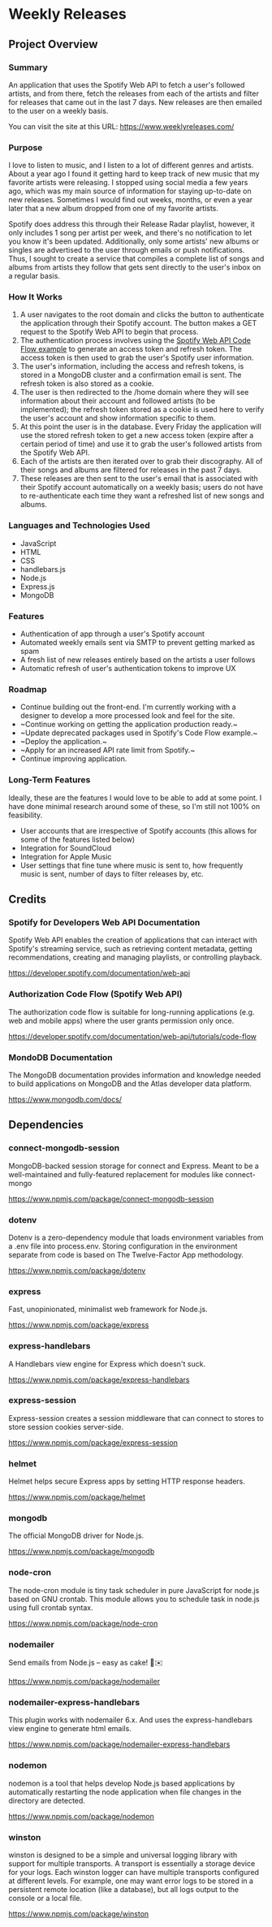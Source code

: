 # Weekly Releases

## Project Overview
### Summary
An application that uses the Spotify Web API to fetch a user's followed artists, and from there, fetch the releases from each of the artists and filter for releases that came out in the last 7 days. New releases are then emailed to the user on a weekly basis.

You can visit the site at this URL: https://www.weeklyreleases.com/

### Purpose
I love to listen to music, and I listen to a lot of different genres and artists. About a year ago I found it getting hard to keep track of new music that my favorite artists were releasing. I stopped using social media a few years ago, which was my main source of information for staying up-to-date on new releases. Sometimes I would find out weeks, months, or even a year later that a new album dropped from one of my favorite artists.

Spotify does address this through their Release Radar playlist, however, it only includes 1 song per artist per week, and there's no notification to let you know it's been updated. Additionally, only some artists' new albums or singles are advertised to the user through emails or push notifications. Thus, I sought to create a service that compiles a complete list of songs and albums from artists they follow that gets sent directly to the user's inbox on a regular basis.

### How It Works
1. A user navigates to the root domain and clicks the button to authenticate the application through their Spotify account. The button makes a GET request to the Spotify Web API to begin that process.
2. The authentication process involves using the [Spotify Web API Code Flow example](https://developer.spotify.com/documentation/web-api/tutorials/code-flow) to generate an access token and refresh token. The access token is then used to grab the user's Spotify user information.
3. The user's information, including the access and refresh tokens, is stored in a MongoDB cluster and a confirmation email is sent. The refresh token is also stored as a cookie.
4. The user is then redirected to the /home domain where they will see information about their account and followed artists (to be implemented); the refresh token stored as a cookie is used here to verify the user's account and show information specific to them.
5. At this point the user is in the database. Every Friday the application will use the stored refresh token to get a new access token (expire after a certain period of time) and use it to grab the user's followed artists from the Spotify Web API.
6. Each of the artists are then iterated over to grab their discography. All of their songs and albums are filtered for releases in the past 7 days.
7. These releases are then sent to the user's email that is associated with their Spotify account automatically on a weekly basis; users do not have to re-authenticate each time they want a refreshed list of new songs and albums.

### Languages and Technologies Used
- JavaScript
- HTML
- CSS
- handlebars.js
- Node.js
- Express.js
- MongoDB

### Features
- Authentication of app through a user's Spotify account
- Automated weekly emails sent via SMTP to prevent getting marked as spam
- A fresh list of new releases entirely based on the artists a user follows
- Automatic refresh of user's authentication tokens to improve UX

### Roadmap
- Continue building out the front-end. I'm currently working with a designer to develop a more processed look and feel for the site.
- ~Continue working on getting the application production ready.~
- ~Update deprecated packages used in Spotify's Code Flow example.~
- ~Deploy the application.~
- ~Apply for an increased API rate limit from Spotify.~
- Continue improving application.

### Long-Term Features
Ideally, these are the features I would love to be able to add at some point. I have done minimal research around some of these, so I'm still not 100% on feasibility.
- User accounts that are irrespective of Spotify accounts (this allows for some of the features listed below)
- Integration for SoundCloud
- Integration for Apple Music
- User settings that fine tune where music is sent to, how frequently music is sent, number of days to filter releases by, etc.

## Credits
### Spotify for Developers Web API Documentation
Spotify Web API enables the creation of applications that can interact with Spotify's streaming service, such as retrieving content metadata, getting recommendations, creating and managing playlists, or controlling playback.

https://developer.spotify.com/documentation/web-api

### Authorization Code Flow (Spotify Web API)
The authorization code flow is suitable for long-running applications (e.g. web and mobile apps) where the user grants permission only once.

https://developer.spotify.com/documentation/web-api/tutorials/code-flow 

### MondoDB Documentation
The MongoDB documentation provides information and knowledge needed to build applications on MongoDB and the Atlas developer data platform.

https://www.mongodb.com/docs/ 

## Dependencies
### connect-mongodb-session
MongoDB-backed session storage for connect and Express. Meant to be a well-maintained and fully-featured replacement for modules like connect-mongo

https://www.npmjs.com/package/connect-mongodb-session

### dotenv
Dotenv is a zero-dependency module that loads environment variables from a .env file into process.env. Storing configuration in the environment separate from code is based on The Twelve-Factor App methodology.

https://www.npmjs.com/package/dotenv 

### express
Fast, unopinionated, minimalist web framework for Node.js.

https://www.npmjs.com/package/express 

### express-handlebars
A Handlebars view engine for Express which doesn't suck.

https://www.npmjs.com/package/express-handlebars

### express-session
Express-session creates a session middleware that can connect to stores to store session cookies server-side.

https://www.npmjs.com/package/express-session 

### helmet
Helmet helps secure Express apps by setting HTTP response headers.

https://www.npmjs.com/package/helmet

### mongodb
The official MongoDB driver for Node.js.

https://www.npmjs.com/package/mongodb

### node-cron
The node-cron module is tiny task scheduler in pure JavaScript for node.js based on GNU crontab. This module allows you to schedule task in node.js using full crontab syntax.

https://www.npmjs.com/package/node-cron

### nodemailer
Send emails from Node.js – easy as cake! 🍰✉️

https://www.npmjs.com/package/nodemailer

### nodemailer-express-handlebars
This plugin works with nodemailer 6.x. And uses the express-handlebars view engine to generate html emails.

https://www.npmjs.com/package/nodemailer-express-handlebars

### nodemon
nodemon is a tool that helps develop Node.js based applications by automatically restarting the node application when file changes in the directory are detected.

https://www.npmjs.com/package/nodemon

### winston
winston is designed to be a simple and universal logging library with support for multiple transports. A transport is essentially a storage device for your logs. Each winston logger can have multiple transports configured at different levels. For example, one may want error logs to be stored in a persistent remote location (like a database), but all logs output to the console or a local file.

https://www.npmjs.com/package/winston